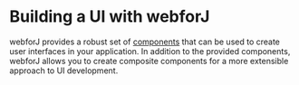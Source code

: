 # Building a UI with webforJ

webforJ provides a robust set of [components](../components/home) that can be used to create user interfaces in your application. In addition to the provided components, webforJ allows you to create composite components for a more extensible approach to UI development.

<!-- Insert a demo for adding a button to a window here -->

